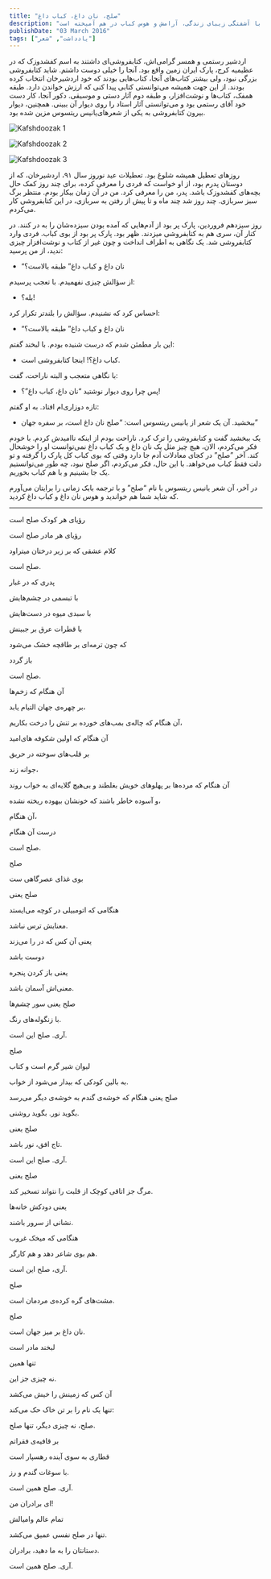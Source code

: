```yaml
---
title: "صلح، نان داغ، کباب داغ"
description: "این داستان، خاطره‌ای طنزآمیز و دلگرم‌کننده از کار در کتابفروشی را روایت می‌کند که با آشفتگی زیبای زندگی، آرامش و هوس کباب در هم آمیخته است."
publishDate: "03 March 2016"
tags: ["یادداشت", "شعر"]
---
```


اردشیر رستمی و همسر گرامی‌اش، کتابفروشی‌ای داشتند به اسم کفشدوزک که در عظیمیه کرج، پارک ایران زمین واقع بود. آنجا را خیلی دوست داشتم. شاید کتابفروشی بزرگی نبود، ولی بیشتر کتاب‌های آنجا، کتاب‌هایی بودند که خود اردشیرخان انتخاب کرده بودند. از این جهت همیشه می‌توانستی کتابی پیدا کنی که ارزش خواندن دارد. طبقه همفک، کتاب‌ها و نوشت‌افزار، و طبقه دوم آثار دستی و موسیقی. دکور آنجا، کار دست خود آقای رستمی بود و می‌توانستی آثار استاد را روی دیوار آن ببینی. همچنین، دیوار بیرون کتابفروشی به یکی از شعرهای‌یانیس ریتسوس مزین شده بود.

![Kafshdoozak 1](./kafshdoozak1.jpg)

![Kafshdoozak 2](./kafshdoozak2.jpg)

![Kafshdoozak 3](./kafshdoozak3.jpg)

روز‌های تعطیل همیشه شلوغ بود. تعطیلات عید نوروز سال ۹۱، اردشیرخان، که از دوستان پدرم بود، از او خواست که فردی را معرفی کرده، برای چند روز کمک حال بچه‌های کفشدوزک باشد. پدر، من را معرفی کرد. من در آن زمان بیکار بودم. منتظر برگ سبز سربازی. چند روز شد چند ماه و تا پیش از رفتن به سربازی، در این کتابفروشی کار می‌کردم.

روز سیزدهم فروردین، پارک پر بود از آدم‌هایی که آمده بودن سیزده‌شان را به در کنند. در کنار آن، سری هم به کتابفروشی میزدند. ظهر بود. پارک پر بود از بوی کباب. فردی وارد کتابفروشی شد. یک نگاهی به اطراف انداخت و چون غیر از کتاب و نوشت‌افزار چیزی ندید، از من پرسید:

* “نان داغ و کباب داغ” طبقه بالاست؟

از سؤالش چیزی نفهمیدم. با تعجب پرسیدم:

* بله؟!

احساس کرد که نشنیدم. سؤالش را بلندتر تکرار کرد:

* “نان داغ و کباب داغ” طبقه بالاست؟

این بار مطمئن شدم که درست شنیده بودم. با لبخند گفتم:

* کباب داغ؟! اینجا کتابفروشی است.

با نگاهی متعجب و البته ناراحت، گفت:

* پس چرا روی دیوار نوشتید “نان داغ، کباب داغ”؟!

تازه دوزاری‌ام افتاد. به او گفتم:

* ببخشید. آن یک شعر از‌ یانیس ریتسوس است: “صلح نان داغ است، بر سفره جهان”

یک ببخشید گفت و کتابفروشی را ترک کرد. ناراحت بودم از اینکه ناامیدش کردم. با خودم فکر می‌کردم، الان، هیچ چیز مثل یک نان داغ و یک کباب داغ نمی‌توانست او را خوشحال کند. آخر ”صلح” در کجای معادلات آدم جا دارد وقتی که بوی کباب کل پارک را گرفته و تو دلت فقط کباب می‌خواهد. با این حال، فکر می‌کردم، اگر صلح نبود، چه طور می‌توانستیم یک جا بشینیم و با هم کباب بخوریم.

در آخر، آن شعر‌ یانیس ریتسوس با نام “صلح” و با ترجمه بابک زمانی را برایتان می‌آورم که شاید شما هم خواندید و هوس نان داغ و کباب داغ کردید.

---

رؤیای هر کودک صلح است

رؤیای هر مادر صلح است

کلام عشقی که بر زیر درختان میتراود

صلح است.

پدری که در غبار

با تبسمی در چشم‌هایش

با سبدی میوه در دست‌هایش

با قطرات عرق بر جبینش

که چون ترمه‌ای بر طاقچه خشک می‌شود

باز گردد

صلح است.

آن هنگام که زخم‌ها

بر چهره‌ی جهان التیام یابد،

آن هنگام که چاله‌ی بمب‌های خورده بر تنش را درخت بکاریم،

آن هنگام که اولین شکوفه های‌امید

بر قلب‌های سوخته در حریق

جوانه زند،

آن هنگام که مرده‌ها بر پهلو‌های خویش بغلطند و بی‌هیچ گلایه‌ای به خواب روند

و آسوده خاطر باشند که خونشان بیهوده ریخته نشده،

آن هنگام،

درست آن هنگام

صلح است.

صلح

بوی غذای عصرگاهی ست

صلح یعنی

هنگامی که اتومبیلی در کوچه می‌ایستد

معنایش ترس نباشد.

یعنی آن کس که در را می‌زند

دوست باشد

یعنی باز کردن پنجره

معنی‌اش آسمان باشد.

صلح یعنی سور چشم‌ها

با زنگوله‌های رنگ.

آری. صلح این است.

صلح

لیوان شیر گرم است و کتاب

به بالین کودکی که بیدار می‌شود از خواب.

صلح یعنی هنگام که خوشه‌ی گندم به خوشه‌ی دیگر می‌رسد

بگوید نور. بگوید روشنی.

صلح یعنی

تاج افق، نور باشد.

آری. صلح این است.

صلح یعنی

مرگ جز اتاقی کوچک از قلبت را نتواند تسخیر کند.

یعنی دودکش خانه‌ها

نشانی از سرور باشند.

هنگامی که میخک غروب

هم بوی شاعر دهد و هم کارگر.

آری، صلح این است.

صلح

مشت‌های گره کرده‌ی مردمان است.

صلح

نان داغ بر میز جهان است.

لبخند مادر است

تنها همین

نه چیزی جز این.

آن کس که زمینش را خیش می‌کشد

تنها یک نام را بر تن خاک حک می‌کند:

صلح، نه چیزی دیگر، تنها صلح.

بر قافیه‌ی فقراتم

قطاری به سوی آینده رهسپار است

با سوغات گندم و رز.

آری. صلح همین است.

ای برادران من!

تمام عالم و‌امیالش

تنها در صلح نفسی عمیق می‌کشد.

دستانتان را به ما دهید، برادران.

آری. صلح همین است.
